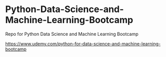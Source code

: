 # Python-Data-Science-and-Machine-Learning-Bootcamp
Repo for Python Data Science and Machine Learning Bootcamp


https://www.udemy.com/python-for-data-science-and-machine-learning-bootcamp